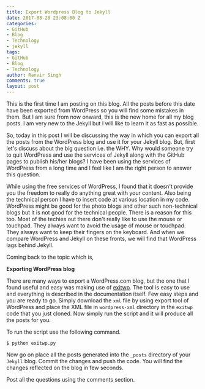 ```yaml
---
title: Export Wordpress Blog to Jekyll
date: 2017-08-28 23:08:00 Z
categories:
- GitHub
- Blog
- Technology
- jekyll
tags:
- GitHub
- Blog
- Technology
author: Ranvir Singh
comments: true
layout: post
---
```


This is the first time I am posting on this blog. All the posts before this date have been exported from WordPress so you will find some mistakes in them. But I am sure from now onward, this is the new home for all my blog posts. I am very new to the Jekyll but I will like to learn it as fast as possible.

So, today in this post I will be discussing the way in which you can export all the posts from the WordPress blog and use it for your Jekyll blog. But, first let's discuss about the big question i.e. the WHY. Why would someone try to quit WordPress and use the services of Jekyll along with the GitHub pages to publish his/her blogs? I have been using the services of WordPress from a long time and I feel like I am the right person to answer this question.

While using the free services of WordPress, I found that it doesn't provide you the freedom to really do anything great with your content. Also being the technical person I have to insert code at various location in my code. WordPress might be good for the photo blogs and other such non-technical blogs but it is not good for the technical people. There is a reason for this too. Most of the techies out there don't really like to use the mouse or touchpad. They always want to avoid the usage of mouse or touchpad. They always want to keep their fingers on the keyboard. And when we compare WordPress and Jekyll on these fronts, we will find that WordPress lags behind Jekyll.

Coming back to the topic which is,

**Exporting WordPress blog**

There are many ways to export a WordPress.com blog, but the one that I found useful and easy was making use of [exitwp](https://github.com/thomasf/exitwp). The tool is easy to use and everything is described in the documentation itself. Few easy steps and you are ready to go. Simply download the `xml` file by using export tool of WordPress and place the XML file in `wordpress-xml` directory in the `exitwp` code that you just cloned. Now simply run the script and it will produce all the posts for you.

To run the script use the following command.

```
$ python exitwp.py
```

Now go on place all the posts generated into the `_posts` directory of your `Jekyll` blog. Commit the changes and push the code. You will find the changes reflected on the blog in few seconds.

Post all the questions using the comments section.

